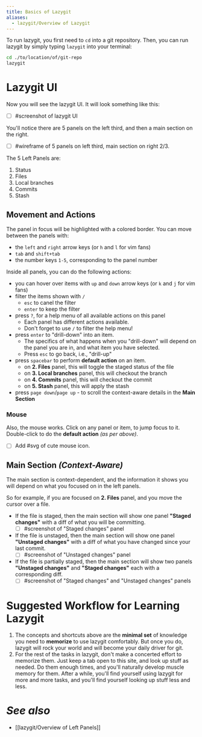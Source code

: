 ```yaml
---
title: Basics of Lazygit
aliases:
  - lazygit/Overview of Lazygit
---
```

To run lazygit, you first need to `cd` into a git repository. Then, you can run lazygit by simply typing `lazygit` into your terminal:
```bash
cd ./to/location/of/git-repo
lazygit
```

# Lazygit UI
Now you will see the lazygit UI. It will look something like this:
- [ ] #screenshot of lazygit UI

You'll notice there are 5 panels on the left third, and then a main section on the right.
- [ ] #wireframe of 5 panels on left third, main section on right 2/3.

The 5 Left Panels are:
1. Status
2. Files
3. Local branches
4. Commits
5. Stash

## Movement and Actions
The panel in focus will be highlighted with a colored border. You can move between the panels with:
- the `left` and `right` arrow keys (or `h` and `l` for vim fans)
- `tab` and `shift+tab`
- the number keys `1-5`, corresponding to the panel number

Inside all panels, you can do the following actions:
- you can hover over items with `up` and `down` arrow keys (or `k` and `j` for vim fans)
- filter the items shown with `/`
  - `esc` to canel the filter
  - `enter` to keep the filter
- press `?`, for a help menu of all available actions on this panel
  - Each panel has different actions available.
  - Don't forget to use `/` to filter the help menu!
- press `enter` to "drill-down" into an item.
    - The specifics of what happens when you "drill-down" will depend on the panel you are in, and what item you have selected.
    - Press `esc` to go back, i.e., "drill-up"
- press `spacebar` to perform **default action** on an item.
    - on **2. Files** panel, this will toggle the staged status of the file
    - on **3. Local branches** panel, this will checkout the branch
    - on **4. Commits** panel, this will checkout the commit
    - on **5. Stash** panel, this will apply the stash
- press `page down`/`page up` - to scroll the context-aware details in the **Main Section**

### Mouse
Also, the mouse works. Click on any panel or item, to jump focus to it. Double-click to do the **default action** *(as per above)*.

- [ ] Add #svg of cute mouse icon.

## Main Section *(Context-Aware)*
The main section is context-dependent, and the information it shows you will depend on what you focused on in the left panels.

So for example, if you are focused on **2. Files** panel, and you move the cursor over a file.
- If the file is staged, then the main section will show one panel **"Staged changes"** with a diff of what you will be committing.
  - [ ] #screenshot of "Staged changes" panel

- If the file is unstaged, then the main section will show one panel **"Unstaged changes"** with a diff of what you have changed since your last commit.
  - [ ] #screenshot of "Unstaged changes" panel

- If the file is partially staged, then the main section will show two panels **"Unstaged changes"** and **"Staged changes"** each with a corresponding diff.
  - [ ] #screenshot of "Staged changes" and "Unstaged changes" panels

# Suggested Workflow for Learning Lazygit
1. The concepts and shortcuts above are the **minimal set** of knowledge you need to **memorize** to use lazygit comfortably. But once you do, lazygit will rock your world and will become your daily driver for git.
2. For the rest of the tasks in lazygit, don't make a concerted effort to memorize them. Just keep a tab open to this site, and look up stuff as needed. Do them enough times, and you'll naturally develop muscle memory for them. After a while, you'll find yourself using lazygit for more and more tasks, and you'll find yourself looking up stuff less and less.

# *See also*
- [[lazygit/Overview of Left Panels]]
